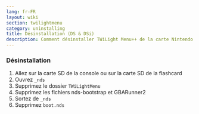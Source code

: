 ```yaml
---
lang: fr-FR
layout: wiki
section: twilightmenu
category: uninstalling
title: Désinstallation (DS & DSi)
description: Comment désinstaller TWiLight Menu++ de la carte Nintendo DSi ou DS flashcard
---
```


### Désinstallation
1. Allez sur la carte SD de la console ou sur la carte SD de la flashcard
1. Ouvrez `_nds`
1. Supprimez le dossier `TWiLightMenu`
1. Supprimez les fichiers nds-bootstrap et GBARunner2
1. Sortez de `_nds`
1. Supprimez `boot.nds`
